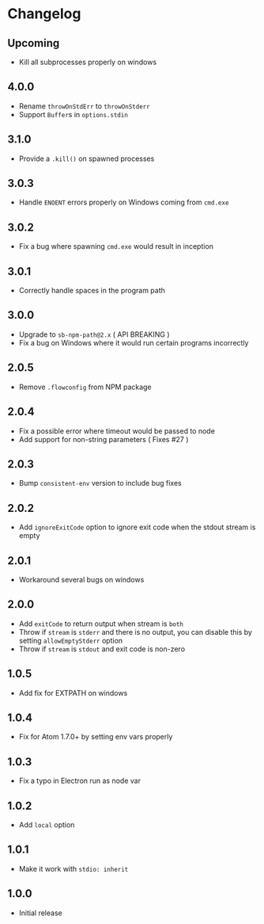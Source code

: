 # Changelog

## Upcoming

- Kill all subprocesses properly on windows

## 4.0.0

- Rename `throwOnStdErr` to `throwOnStderr`
- Support `Buffer`s in `options.stdin`

## 3.1.0

- Provide a `.kill()` on spawned processes

## 3.0.3

- Handle `ENOENT` errors properly on Windows coming from `cmd.exe`

## 3.0.2

- Fix a bug where spawning `cmd.exe` would result in inception

## 3.0.1

- Correctly handle spaces in the program path

## 3.0.0

- Upgrade to `sb-npm-path@2.x` ( API BREAKING )
- Fix a bug on Windows where it would run certain programs incorrectly

## 2.0.5

- Remove `.flowconfig` from NPM package

## 2.0.4

- Fix a possible error where timeout would be passed to node
- Add support for non-string parameters ( Fixes #27 )

## 2.0.3

- Bump `consistent-env` version to include bug fixes

## 2.0.2

- Add `ignoreExitCode` option to ignore exit code when the stdout stream is empty

## 2.0.1

- Workaround several bugs on windows

## 2.0.0

- Add `exitCode` to return output when stream is `both`
- Throw if `stream` is `stderr` and there is no output, you can disable this by setting `allowEmptyStderr` option
- Throw if `stream` is `stdout` and exit code is non-zero

## 1.0.5

- Add fix for EXTPATH on windows

## 1.0.4

- Fix for Atom 1.7.0+ by setting env vars properly

## 1.0.3

- Fix a typo in Electron run as node var

## 1.0.2

- Add `local` option

## 1.0.1

- Make it work with `stdio: inherit`

## 1.0.0

- Initial release
